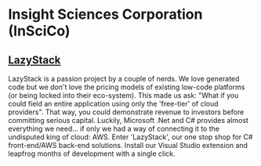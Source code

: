 # Insight Sciences Corporation (InSciCo)
## <a href="https://https://inscico.github.io/LazyStack">LazyStack</a>
LazyStack is a passion project by a couple of nerds. We love generated code but we don't love 
the pricing models of existing low-code platforms (or being locked into their eco-system). 
This made us ask: "What if you could field an entire application using only the 'free-tier' 
of cloud providers". That way, you could demonstrate revenue to investors before committing 
serious capital. Luckily, Microsoft .Net and C# provides almost everything we need... if 
only we had a way of connecting it to the undisputed king of cloud: AWS. Enter 'LazyStack', 
our one stop shop for C# front-end/AWS back-end solutions. Install our Visual Studio 
extension and leapfrog months of development with a single click.


